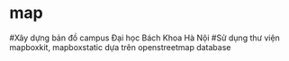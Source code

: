 # map
#Xây dựng bản đồ campus Đại học Bách Khoa Hà Nội
#Sử dụng thư viện mapboxkit, mapboxstatic dựa trên openstreetmap database
